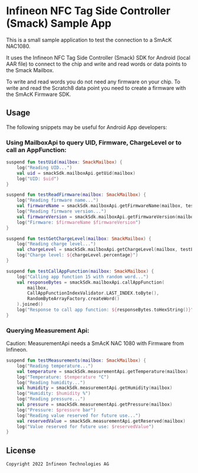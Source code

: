 # Infineon NFC Tag Side Controller (Smack) Sample App

This is a small sample application to test the connection to a SmAcK NAC1080.

It uses the Infineon NFC Tag Side Controller (Smack) SDK for Android (local AAR file) to connect to the chip and write and read words or
data points to the Smack Mailbox.

To write and read words you do not need any firmware on your chip. To write and read the Scratch8
data point you need to create a firmware with the SmAcK Firmware SDK.

## Usage

The following snippets may be useful for Android App developers:

### Using MailboxApi to query UID, Firmware, ChargeLevel or to call an AppFunction:

```kotlin
suspend fun testUid(mailbox: SmackMailbox) {
    log("Reading UID...")
    val uid = smackSdk.mailboxApi.getUid(mailbox)
    log("UID: $uid")
}

suspend fun testReadFirmware(mailbox: SmackMailbox) {
    log("Reading firmware name...")
    val firmwareName = smackSdk.mailboxApi.getFirmwareName(mailbox, testLockKey)
    log("Reading firmware version...")
    val firmwareVersion = smackSdk.mailboxApi.getFirmwareVersion(mailbox, testLockKey)
    log("Firmware: $firmwareName $firmwareVersion")
}

suspend fun testGetChargeLevel(mailbox: SmackMailbox) {
    log("Reading charge level...")
    val chargeLevel = smackSdk.mailboxApi.getChargeLevel(mailbox, testLockKey)
    log("Charge level: ${chargeLevel.percentage}")
}

suspend fun testCallAppFunction(mailbox: SmackMailbox) {
    log("Calling app function 15 with random word...")
    val responseBytes = smackSdk.mailboxApi.callAppFunction(
        mailbox,
        CallAppFunctionIndexValidator.LAST_INDEX.toByte(),
        RandomByteArrayFactory.createWord()
    ).joined()
    log("Response to call app function: ${responseBytes.toHexString()}")
}
```

### Querying Measurement Api:

Caution: MeasurementApi needs a SmAcK NAC 1080 with Firmware from Infineon.

```kotlin
suspend fun testMeasurements(mailbox: SmackMailbox) {
    log("Reading temperature...")
    val temperature = smackSdk.measurementApi.getTemperature(mailbox)
    log("Temperature: $temperature °C")
    log("Reading humidity...")
    val humidity = smackSdk.measurementApi.getHumidity(mailbox)
    log("Humidity: $humidity %")
    log("Reading pressure...")
    val pressure = smackSdk.measurementApi.getPressure(mailbox)
    log("Pressure: $pressure bar")
    log("Reading value reserved for future use...")
    val reservedValue = smackSdk.measurementApi.getReserved(mailbox)
    log("Value reserved for future use: $reservedValue")
}
```

## License

    Copyright 2022 Infineon Technologies AG
